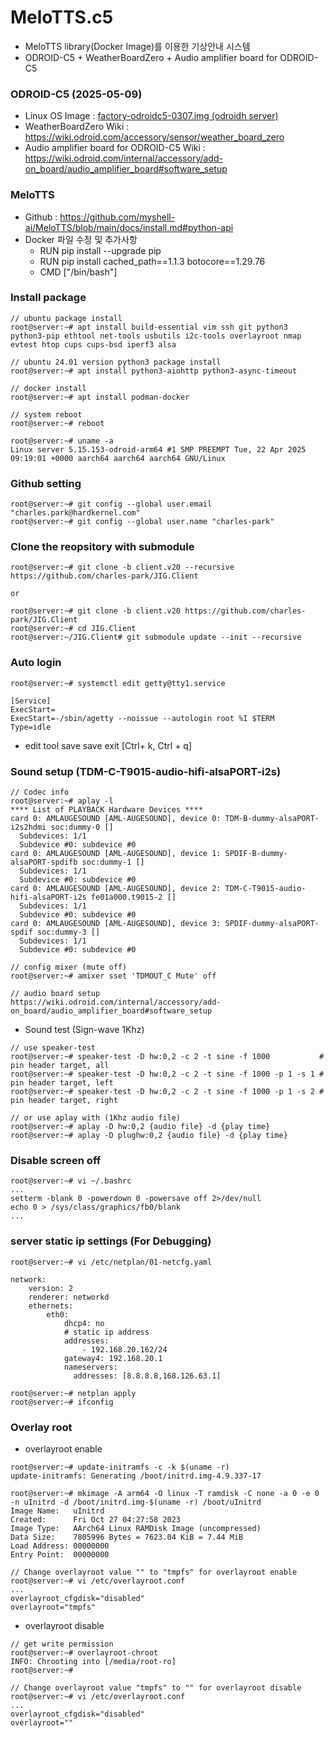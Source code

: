 # MeloTTS.c5
* MeloTTS library(Docker Image)를 이용한 기상안내 시스템
* ODROID-C5 + WeatherBoardZero + Audio amplifier board for ODROID-C5

### ODROID-C5 (2025-05-09)
* Linux OS Image : [factory-odroidc5-0307.img (odroidh server)](http://192.168.0.224:8080/S905X5M/ODROID-C5/Ubuntu/ubuntu-22.04-server-odroidc5-20250509.img.xz)
* WeatherBoardZero Wiki : https://wiki.odroid.com/accessory/sensor/weather_board_zero
* Audio amplifier board for ODROID-C5 Wiki : https://wiki.odroid.com/internal/accessory/add-on_board/audio_amplifier_board#software_setup

### MeloTTS
* Github : https://github.com/myshell-ai/MeloTTS/blob/main/docs/install.md#python-api
* Docker 파일 수정 및 추가사항
  - RUN pip install --upgrade pip
  - RUN pip install cached_path==1.1.3 botocore==1.29.76
  - CMD ["/bin/bash"] 
   
### Install package
```
// ubuntu package install
root@server:~# apt install build-essential vim ssh git python3 python3-pip ethtool net-tools usbutils i2c-tools overlayroot nmap evtest htop cups cups-bsd iperf3 alsa 

// ubuntu 24.01 version python3 package install
root@server:~# apt install python3-aiohttp python3-async-timeout

// docker install
root@server:~# apt install podman-docker

// system reboot
root@server:~# reboot

root@server:~# uname -a
Linux server 5.15.153-odroid-arm64 #1 SMP PREEMPT Tue, 22 Apr 2025 09:19:01 +0000 aarch64 aarch64 aarch64 GNU/Linux

```

### Github setting
```
root@server:~# git config --global user.email "charles.park@hardkernel.com"
root@server:~# git config --global user.name "charles-park"
```

### Clone the reopsitory with submodule
```
root@server:~# git clone -b client.v20 --recursive https://github.com/charles-park/JIG.Client

or

root@server:~# git clone -b client.v20 https://github.com/charles-park/JIG.Client
root@server:~# cd JIG.Client
root@server:~/JIG.Client# git submodule update --init --recursive
```

### Auto login
```
root@server:~# systemctl edit getty@tty1.service
```
```
[Service]
ExecStart=
ExecStart=-/sbin/agetty --noissue --autologin root %I $TERM
Type=idle
```
* edit tool save
  save exit [Ctrl+ k, Ctrl + q]


### Sound setup (TDM-C-T9015-audio-hifi-alsaPORT-i2s)
```
// Codec info
root@server:~# aplay -l
**** List of PLAYBACK Hardware Devices ****
card 0: AMLAUGESOUND [AML-AUGESOUND], device 0: TDM-B-dummy-alsaPORT-i2s2hdmi soc:dummy-0 []
  Subdevices: 1/1
  Subdevice #0: subdevice #0
card 0: AMLAUGESOUND [AML-AUGESOUND], device 1: SPDIF-B-dummy-alsaPORT-spdifb soc:dummy-1 []
  Subdevices: 1/1
  Subdevice #0: subdevice #0
card 0: AMLAUGESOUND [AML-AUGESOUND], device 2: TDM-C-T9015-audio-hifi-alsaPORT-i2s fe01a000.t9015-2 []
  Subdevices: 1/1
  Subdevice #0: subdevice #0
card 0: AMLAUGESOUND [AML-AUGESOUND], device 3: SPDIF-dummy-alsaPORT-spdif soc:dummy-3 []
  Subdevices: 1/1
  Subdevice #0: subdevice #0

// config mixer (mute off)
root@server:~# amixer sset 'TDMOUT_C Mute' off

// audio board setup
https://wiki.odroid.com/internal/accessory/add-on_board/audio_amplifier_board#software_setup

```

* Sound test (Sign-wave 1Khz)
```
// use speaker-test
root@server:~# speaker-test -D hw:0,2 -c 2 -t sine -f 1000           # pin header target, all
root@server:~# speaker-test -D hw:0,2 -c 2 -t sine -f 1000 -p 1 -s 1 # pin header target, left
root@server:~# speaker-test -D hw:0,2 -c 2 -t sine -f 1000 -p 1 -s 2 # pin header target, right

// or use aplay with (1Khz audio file)
root@server:~# aplay -D hw:0,2 {audio file} -d {play time}
root@server:~# aplay -D plughw:0,2 {audio file} -d {play time}
```

### Disable screen off
```
root@server:~# vi ~/.bashrc
...
setterm -blank 0 -powerdown 0 -powersave off 2>/dev/null
echo 0 > /sys/class/graphics/fb0/blank
...
```

### server static ip settings (For Debugging)
```
root@server:~# vi /etc/netplan/01-netcfg.yaml
```
```
network:
    version: 2
    renderer: networkd
    ethernets:
        eth0:
            dhcp4: no
            # static ip address
            addresses:
                - 192.168.20.162/24
            gateway4: 192.168.20.1
            nameservers:
              addresses: [8.8.8.8,168.126.63.1]

```
```
root@server:~# netplan apply
root@server:~# ifconfig
```

### Overlay root
* overlayroot enable
```
root@server:~# update-initramfs -c -k $(uname -r)
update-initramfs: Generating /boot/initrd.img-4.9.337-17

root@server:~# mkimage -A arm64 -O linux -T ramdisk -C none -a 0 -e 0 -n uInitrd -d /boot/initrd.img-$(uname -r) /boot/uInitrd 
Image Name:   uInitrd
Created:      Fri Oct 27 04:27:58 2023
Image Type:   AArch64 Linux RAMDisk Image (uncompressed)
Data Size:    7805996 Bytes = 7623.04 KiB = 7.44 MiB
Load Address: 00000000
Entry Point:  00000000

// Change overlayroot value "" to "tmpfs" for overlayroot enable
root@server:~# vi /etc/overlayroot.conf
...
overlayroot_cfgdisk="disabled"
overlayroot="tmpfs"
```
* overlayroot disable
```
// get write permission
root@server:~# overlayroot-chroot 
INFO: Chrooting into [/media/root-ro]
root@server:~# 

// Change overlayroot value "tmpfs" to "" for overlayroot disable
root@server:~# vi /etc/overlayroot.conf
...
overlayroot_cfgdisk="disabled"
overlayroot=""
```

